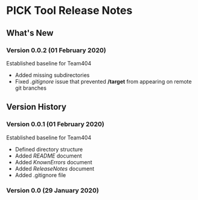 # PICK Tool Release Notes

## What's New

### Version 0.0.2 (01 February 2020)

Established baseline for Team404</br>

* Added missing subdirectories</br>
* Fixed _.gitignore_ issue that prevented **/target** from appearing on remote git branches</br>

## Version History

### Version 0.0.1 (01 February 2020)

Established baseline for Team404</br>

* Defined directory structure</br>
* Added _README_ document</br>
* Added _KnownErrors_ document</br>
* Added _ReleaseNotes_ document</br>
* Added .gitignore file

### Version 0.0 (29 January 2020)
